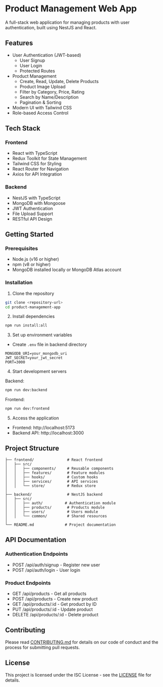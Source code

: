 # Product Management Web App

A full-stack web application for managing products with user authentication, built using NestJS and React.

## Features

- User Authentication (JWT-based)
  - User Signup
  - User Login
  - Protected Routes
- Product Management
  - Create, Read, Update, Delete Products
  - Product Image Upload
  - Filter by Category, Price, Rating
  - Search by Name/Description
  - Pagination & Sorting
- Modern UI with Tailwind CSS
- Role-based Access Control

## Tech Stack

### Frontend
- React with TypeScript
- Redux Toolkit for State Management
- Tailwind CSS for Styling
- React Router for Navigation
- Axios for API Integration

### Backend
- NestJS with TypeScript
- MongoDB with Mongoose
- JWT Authentication
- File Upload Support
- RESTful API Design

## Getting Started

### Prerequisites
- Node.js (v16 or higher)
- npm (v8 or higher)
- MongoDB installed locally or MongoDB Atlas account

### Installation

1. Clone the repository
```bash
git clone <repository-url>
cd product-management-app
```

2. Install dependencies
```bash
npm run install:all
```

3. Set up environment variables
- Create `.env` file in backend directory
```env
MONGODB_URI=your_mongodb_uri
JWT_SECRET=your_jwt_secret
PORT=3000
```

4. Start development servers

Backend:
```bash
npm run dev:backend
```

Frontend:
```bash
npm run dev:frontend
```

5. Access the application
- Frontend: http://localhost:5173
- Backend API: http://localhost:3000

## Project Structure

```
├── frontend/               # React frontend
│   ├── src/
│   │   ├── components/     # Reusable components
│   │   ├── features/       # Feature modules
│   │   ├── hooks/          # Custom hooks
│   │   ├── services/       # API services
│   │   └── store/          # Redux store
│
├── backend/                # NestJS backend
│   ├── src/
│   │   ├── auth/          # Authentication module
│   │   ├── products/       # Products module
│   │   ├── users/          # Users module
│   │   └── common/         # Shared resources
│
└── README.md              # Project documentation
```

## API Documentation

### Authentication Endpoints
- POST /api/auth/signup - Register new user
- POST /api/auth/login - User login

### Product Endpoints
- GET /api/products - Get all products
- POST /api/products - Create new product
- GET /api/products/:id - Get product by ID
- PUT /api/products/:id - Update product
- DELETE /api/products/:id - Delete product

## Contributing

Please read [CONTRIBUTING.md](CONTRIBUTING.md) for details on our code of conduct and the process for submitting pull requests.

## License

This project is licensed under the ISC License - see the [LICENSE](LICENSE) file for details.